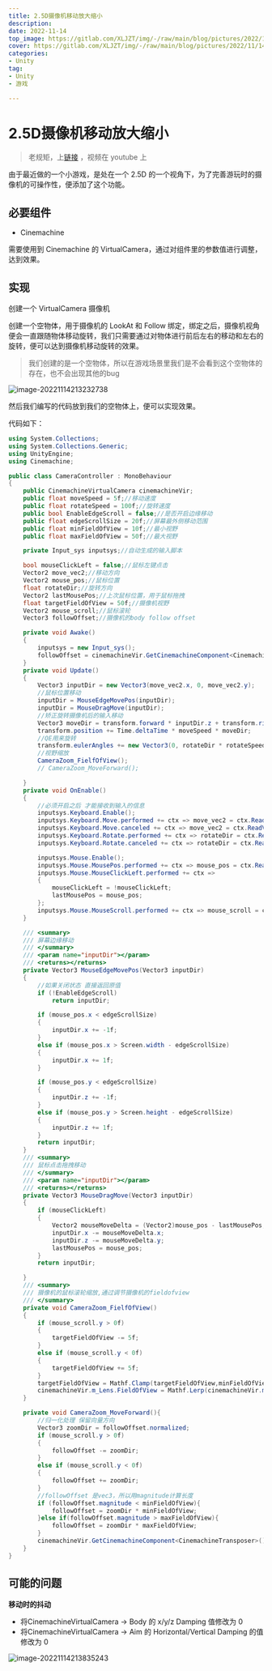 ```yaml
---
title: 2.5D摄像机移动放大缩小
description: 
date: 2022-11-14
top_image: https://gitlab.com/XLJZT/img/-/raw/main/blog/pictures/2022/11/14_21_39_26_image-20221114213232738.png
cover: https://gitlab.com/XLJZT/img/-/raw/main/blog/pictures/2022/11/14_21_39_26_image-20221114213232738.png
categories: 
- Unity
tag: 
- Unity
- 游戏

---
```


# 2.5D摄像机移动放大缩小

>老规矩，上[链接](https://www.youtube.com/watch?v=pJQndtJ2rk0&t=563s) ，视频在 youtube 上

由于最近做的一个小游戏，是处在一个 2.5D 的一个视角下，为了完善游玩时的摄像机的可操作性，便添加了这个功能。

## 必要组件

- Cinemachine

需要使用到 Cinemachine 的 VirtualCamera，通过对组件里的参数值进行调整，达到效果。

## 实现

创建一个 VirtualCamera 摄像机

创建一个空物体，用于摄像机的 LookAt 和 Follow 绑定，绑定之后，摄像机视角便会一直跟随物体移动旋转，我们只需要通过对物体进行前后左右的移动和左右的旋转，便可以达到摄像机移动旋转的效果。

>我们创建的是一个空物体，所以在游戏场景里我们是不会看到这个空物体的存在，也不会出现其他的bug

![image-20221114213232738](https://gitlab.com/XLJZT/img/-/raw/main/blog/pictures/2022/11/14_21_39_26_image-20221114213232738.png)

然后我们编写的代码放到我们的空物体上，便可以实现效果。

代码如下：

```csharp
using System.Collections;
using System.Collections.Generic;
using UnityEngine;
using Cinemachine;

public class CameraController : MonoBehaviour
{
    public CinemachineVirtualCamera cinemachineVir;
    public float moveSpeed = 5f;//移动速度
    public float rotateSpeed = 100f;//旋转速度
    public bool EnableEdgeScroll = false;//是否开启边缘移动
    public float edgeScrollSize = 20f;//屏幕最外侧移动范围
    public float minFieldOfView = 10f;//最小视野
    public float maxFieldOfView = 50f;//最大视野

    private Input_sys inputsys;//自动生成的输入脚本

    bool mouseClickLeft = false;//鼠标左键点击
    Vector2 move_vec2;//移动方向
    Vector2 mouse_pos;//鼠标位置
    float rotateDir;//旋转方向
    Vector2 lastMousePos;//上次鼠标位置，用于鼠标拖拽
    float targetFieldOfView = 50f;//摄像机视野
    Vector2 mouse_scroll;//鼠标滚轮
    Vector3 followOffset;//摄像机的body follow offset

    private void Awake()
    {
        inputsys = new Input_sys();
        followOffset = cinemachineVir.GetCinemachineComponent<CinemachineTransposer>().m_FollowOffset;
    }
    private void Update()
    {
        Vector3 inputDir = new Vector3(move_vec2.x, 0, move_vec2.y);
        //鼠标位置移动
        inputDir = MouseEdgeMovePos(inputDir);
        inputDir = MouseDragMove(inputDir);
        //矫正旋转摄像机后的输入移动
        Vector3 moveDir = transform.forward * inputDir.z + transform.right * inputDir.x;
        transform.position += Time.deltaTime * moveSpeed * moveDir;
        //QE用来旋转
        transform.eulerAngles += new Vector3(0, rotateDir * rotateSpeed * Time.deltaTime, 0);
        //视野缩放
        CameraZoom_FielfOfView();
        // CameraZoom_MoveForward();

    }
    private void OnEnable()
    {
        //必须开启之后 才能接收到输入的信息
        inputsys.Keyboard.Enable();
        inputsys.Keyboard.Move.performed += ctx => move_vec2 = ctx.ReadValue<Vector2>();
        inputsys.Keyboard.Move.canceled += ctx => move_vec2 = ctx.ReadValue<Vector2>();
        inputsys.Keyboard.Rotate.performed += ctx => rotateDir = ctx.ReadValue<float>();
        inputsys.Keyboard.Rotate.canceled += ctx => rotateDir = ctx.ReadValue<float>();

        inputsys.Mouse.Enable();
        inputsys.Mouse.MousePos.performed += ctx => mouse_pos = ctx.ReadValue<Vector2>();
        inputsys.Mouse.MouseClickLeft.performed += ctx =>
        {
            mouseClickLeft = !mouseClickLeft;
            lastMousePos = mouse_pos;
        };
        inputsys.Mouse.MouseScroll.performed += ctx => mouse_scroll = ctx.ReadValue<Vector2>();
    }

    /// <summary>
    /// 屏幕边缘移动
    /// </summary>
    /// <param name="inputDir"></param>
    /// <returns></returns>
    private Vector3 MouseEdgeMovePos(Vector3 inputDir)
    {
        //如果关闭状态 直接返回原值
        if (!EnableEdgeScroll)
            return inputDir;

        if (mouse_pos.x < edgeScrollSize)
        {
            inputDir.x += -1f;
        }
        else if (mouse_pos.x > Screen.width - edgeScrollSize)
        {
            inputDir.x += 1f;
        }

        if (mouse_pos.y < edgeScrollSize)
        {
            inputDir.z += -1f;
        }
        else if (mouse_pos.y > Screen.height - edgeScrollSize)
        {
            inputDir.z += 1f;
        }
        return inputDir;
    }
    /// <summary>
    /// 鼠标点击拖拽移动
    /// </summary>
    /// <param name="inputDir"></param>
    /// <returns></returns>
    private Vector3 MouseDragMove(Vector3 inputDir)
    {
        if (mouseClickLeft)
        {
            Vector2 mouseMoveDelta = (Vector2)mouse_pos - lastMousePos;
            inputDir.x -= mouseMoveDelta.x;
            inputDir.z -= mouseMoveDelta.y;
            lastMousePos = mouse_pos;
        }
        return inputDir;

    }
    /// <summary>
    /// 摄像机的鼠标滚轮缩放,通过调节摄像机的fieldofview
    /// </summary>
    private void CameraZoom_FielfOfView()
    {
        if (mouse_scroll.y > 0f)
        {
            targetFieldOfView -= 5f;
        }
        else if (mouse_scroll.y < 0f)
        {
            targetFieldOfView += 5f;
        }
        targetFieldOfView = Mathf.Clamp(targetFieldOfView,minFieldOfView,maxFieldOfView);
        cinemachineVir.m_Lens.FieldOfView = Mathf.Lerp(cinemachineVir.m_Lens.FieldOfView,targetFieldOfView,Time.deltaTime*5f);
    }

    private void CameraZoom_MoveForward(){
        //归一化处理 保留向量方向
        Vector3 zoomDir = followOffset.normalized;
        if (mouse_scroll.y > 0f)
        {
            followOffset -= zoomDir;
        }
        else if (mouse_scroll.y < 0f)
        {
            followOffset += zoomDir;
        }
        //followOffset 是vec3，所以用magnitude计算长度
        if (followOffset.magnitude < minFieldOfView){
            followOffset = zoomDir * minFieldOfView;
        }else if(followOffset.magnitude > maxFieldOfView){
            followOffset = zoomDir * maxFieldOfView;
        }
        cinemachineVir.GetCinemachineComponent<CinemachineTransposer>().m_FollowOffset = Vector3.Lerp(cinemachineVir.GetCinemachineComponent<CinemachineTransposer>().m_FollowOffset,followOffset,Time.deltaTime*5f);
    }
}

```

## 可能的问题

**移动时的抖动**

- 将CinemachineVirtualCamera -> Body 的 x/y/z Damping 值修改为 0
- 将CinemachineVirtualCamera -> Aim 的 Horizontal/Vertical Damping 的值修改为 0

![image-20221114213835243](https://gitlab.com/XLJZT/img/-/raw/main/blog/pictures/2022/11/14_21_39_26_image-20221114213835243.png)
